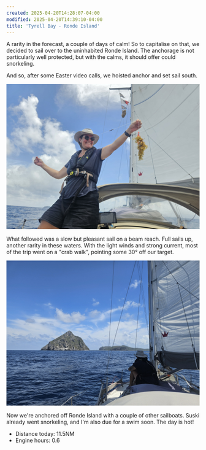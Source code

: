```yaml
---
created: 2025-04-20T14:28:07-04:00
modified: 2025-04-20T14:39:10-04:00
title: 'Tyrell Bay - Ronde Island'
---
```


A rarity in the forecast, a couple of days of calm! So to capitalise on that, we decided to sail over to the uninhabited Ronde Island. The anchorage is not particularly well protected, but with the calms, it should offer could snorkeling.

And so, after some Easter video calls, we hoisted anchor and set sail south.

![Image](../2025/66783c3a22e33ce33ab6f9abf5f44b14.jpg) 

What followed was a slow but pleasant sail on a beam reach. Full sails up, another rarity in these waters.
With the light winds and strong current, most of the trip went on a "crab walk", pointing some 30° off our target.

![Image](../2025/805dcee05208dd3772faa018aa42e9a7.jpg) 

Now we're anchored off Ronde Island with a couple of other sailboats. Suski already went snorkeling, and I'm also due for a swim soon. The day is hot!

* Distance today: 11.5NM
* Engine hours: 0.6
